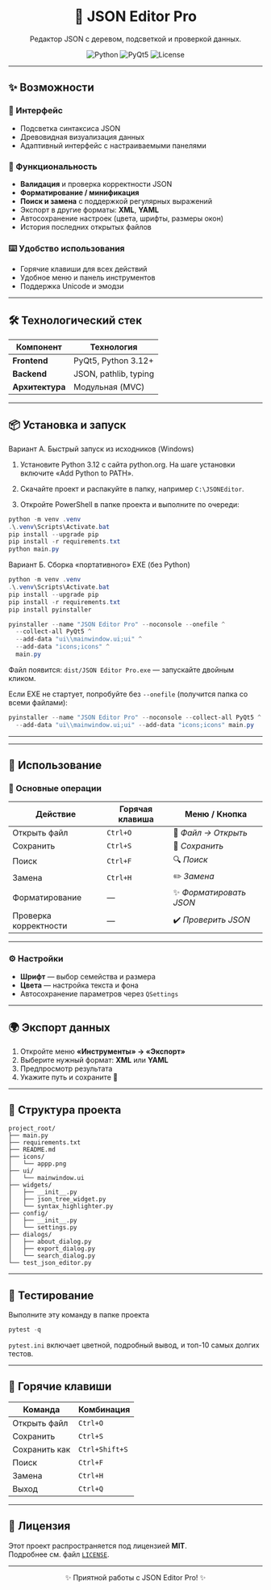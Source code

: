 <div align="center">

# 🧾 JSON Editor Pro

Редактор JSON с деревом, подсветкой и проверкой данных.

![Python](https://img.shields.io/badge/Python-3.11+-blue.svg)
![PyQt5](https://img.shields.io/badge/GUI-PyQt5-41CD52.svg)
![License](https://img.shields.io/badge/License-MIT-yellow.svg)

</div>

---

## ✨ Возможности

### 🎨 Интерфейс
-  Подсветка синтаксиса JSON  
-  Древовидная визуализация данных  
-  Адаптивный интерфейс с настраиваемыми панелями  

### 🔧 Функциональность
-  **Валидация** и проверка корректности JSON  
-  **Форматирование / минификация**  
-  **Поиск и замена** с поддержкой регулярных выражений  
-  Экспорт в другие форматы: **XML**, **YAML**  
-  Автосохранение настроек (цвета, шрифты, размеры окон)  
-  История последних открытых файлов

### ⌨️ Удобство использования
-  Горячие клавиши для всех действий  
-  Удобное меню и панель инструментов  
-  Поддержка Unicode и эмодзи

---

## 🛠️ Технологический стек

| Компонент        | Технология                  |
|-------------------|------------------------------|
| **Frontend**      | PyQt5, Python 3.12+          |
| **Backend**       | JSON, pathlib, typing        |
| **Архитектура**   | Модульная (MVC)             |

---

## 📦 Установка и запуск

Вариант А. Быстрый запуск из исходников (Windows)

1) Установите Python 3.12 с сайта python.org. На шаге установки включите «Add Python to PATH».

2) Скачайте проект и распакуйте в папку, например `C:\JSONEditor`.

3) Откройте PowerShell в папке проекта и выполните по очереди:
```powershell
python -m venv .venv
.\.venv\Scripts\Activate.bat
pip install --upgrade pip
pip install -r requirements.txt
python main.py
```

Вариант Б. Сборка «портативного» EXE (без Python)

```powershell
python -m venv .venv
.\.venv\Scripts\Activate.bat
pip install --upgrade pip
pip install -r requirements.txt
pip install pyinstaller

pyinstaller --name "JSON Editor Pro" --noconsole --onefile ^
  --collect-all PyQt5 ^
  --add-data "ui\\mainwindow.ui;ui" ^
  --add-data "icons;icons" ^
  main.py
```

Файл появится: `dist/JSON Editor Pro.exe` — запускайте двойным кликом.

Если EXE не стартует, попробуйте без `--onefile` (получится папка со всеми файлами):
```powershell
pyinstaller --name "JSON Editor Pro" --noconsole --collect-all PyQt5 ^
  --add-data "ui\\mainwindow.ui;ui" --add-data "icons;icons" main.py
```

---

---

## 🚀 Использование

### 📂 Основные операции

| Действие                  | Горячая клавиша      | Меню / Кнопка                  |
|----------------------------|-----------------------|-------------------------------|
| Открыть файл               | `Ctrl+O`             | 📂 *Файл → Открыть*            |
| Сохранить                  | `Ctrl+S`             | 💾 *Сохранить*                |
| Поиск                      | `Ctrl+F`             | 🔍 *Поиск*                    |
| Замена                     | `Ctrl+H`             | ✏️ *Замена*                   |
| Форматирование             | —                    | ✨ *Форматировать JSON*       |
| Проверка корректности     | —                    | ✔️ *Проверить JSON*          |

---

### ⚙️ Настройки

-  **Шрифт** — выбор семейства и размера  
-  **Цвета** — настройка текста и фона  
-  Автосохранение параметров через `QSettings`

---

## 🌍 Экспорт данных

1. Откройте меню **«Инструменты» → «Экспорт»**  
2. Выберите нужный формат: **XML** или **YAML**  
3. Предпросмотр результата  
4. Укажите путь и сохраните 📝

---

## 🧱 Структура проекта

```
project_root/
├── main.py
├── requirements.txt
├── README.md
├── icons/
│   └── appp.png
├── ui/
│   └── mainwindow.ui
├── widgets/
│   ├── __init__.py
│   ├── json_tree_widget.py
│   └── syntax_highlighter.py
├── config/
│   ├── __init__.py
│   └── settings.py
├── dialogs/
│   ├── about_dialog.py
│   ├── export_dialog.py
│   └── search_dialog.py
└── test_json_editor.py
```

---

## 🧪 Тестирование
Выполните эту команду в папке проекта 
```powershell
pytest -q
```

`pytest.ini` включает цветной, подробный вывод, и топ-10 самых долгих тестов.

---

## 🧰 Горячие клавиши

| Команда                    | Комбинация            |
|----------------------------|-----------------------|
| Открыть файл               | `Ctrl+O`             |
| Сохранить                  | `Ctrl+S`             |
| Сохранить как              | `Ctrl+Shift+S`       |
| Поиск                      | `Ctrl+F`             |
| Замена                     | `Ctrl+H`             |
| Выход                      | `Ctrl+Q`             |

---

## 📜 Лицензия

Этот проект распространяется под лицензией **MIT**.  
Подробнее см. файл [`LICENSE`](LICENSE).

---

<div align="center">

✨ Приятной работы с JSON Editor Pro! ✨

</div>
